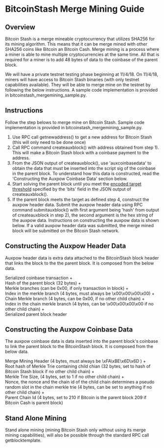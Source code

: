﻿BitcoinStash Merge Mining Guide
===========================

## Overview

Bitcoin Stash is a merge mineable cryptocurrency that utilizes SHA256 for its mining algorithm. This means that it can be merge mined with other SHA256 coins like Bitcoin an Bitcoin Cash. Merge mining is a process where a miner is able to mine multiple cryptocurrencies at the same time. All that is required for a miner is to add 48 bytes of data to the coinbase of the parent block.

We will have a private testnet testing phase beginning at 11/4/18. On 11/4/18, miners will have access to Bitcoin Stash binaries (with only testnet capabilities available). They will be able to merge mine on the testnet by following the below instructions. A sample code implementation is provided in bitcoinstash_mergemining_sample.py.

## Instructions

Follow the step belows to merge mine on Bitcoin Stash. Sample code implementation is provided in bitcoinstash_mergemining_sample.py.

1) Use RPC call getnewaddress() to get a new address for Bitcoin Stash (this will only need to be done once)
2) Call RPC command createauxblock() with address obtained from step 1). This will make a Bitcoin Stash block with a coinbase payment to the address.
3) From the JSON output of createauxblock(), use 'auxcoinbasedata' to obtain the data that must be inserted into the script sig of the coinbase in the parent block. To understand how this data is constructed, read the 'Constructing the Auxpow Coinbase Data' section below.
4) Start solving the parent block until you meet the [encoded target threshold](https://bitcoin.org/en/glossary/nbits) specified by the 'bits' field in the JSON output of createauxblock().
5) If the parent block meets the target as defined step 4, construct the auxpow header data. Submit the auxpow header data using RPC command submitauxblock() with first argument being 'hash' from output of createauxblock in step 2), the second argument is the hex string of the auxpow data. Instructions on constructing the auxpow data is shown below. If a valid auxpow header data was submitted, the merge mined block will be submitted on the Bitcoin Stash network.


## Constructing the Auxpow Header Data

Auxpow header data is extra data attached to the BitcoinStash block header that links the block to the the parent block. It is composed from the below data.

Serialized coinbase transaction +  
Hash of the parent block (32 bytes) +  
Merkle branches (can be 0x00, if only transaction in block) +  
Index in the merkle branch (4 bytes, must always be \x00\x00\x00\x00) +  
Chain Merkle branch (4 bytes, can be 0x00, if no other child chain) +  
Index in the chain merkle branch (4 bytes, can be \x00\x00\x00\x00 if no other child chain) +  
Serialized parent block header

## Constructing the Auxpow Coinbase Data

The auxpow coinbase data is data inserted into the parent block's coinbase to link the parent block to the BitcoinStash block. It is composed from the below data.

Merge Mining Header (4 bytes, must always be \xFA\xBE\x6D\x6D ) +  
Root hash of Merkle Trie containing child chian (32 bytes, set to hash of Bitcoin Stash block if no other child chain) +  
Merkle Trie Size, (4 bytes, set to 1 if no other child chain) +  
Nonce, the nonce and the chain id of the child chain determines a pseudo random slot in the chain merkle trie (4 bytes, can be set to anything if no other child chain) +  
Parent Chain Id (4 bytes, set to 210 if Bitcoin is the parent block 209 if Bitcoin Cash is parent block)

## Stand Alone Mining

Stand alone mining (mining Bitcoin Stash only without using its merge mining capabilities), will also be possible through the standard RPC call getblocktemplate.

